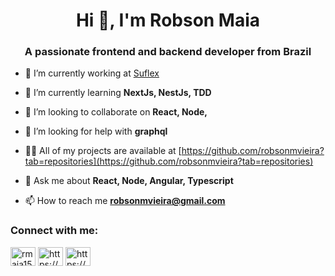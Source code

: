 <h1 align="center">Hi 👋, I'm Robson Maia</h1>
<h3 align="center">A passionate frontend and backend developer from Brazil</h3>

- 🔭 I’m currently working at [Suflex](https://www.linkedin.com/company/suflex/)

- 🌱 I’m currently learning **NextJs, NestJs, TDD**

- 👯 I’m looking to collaborate on **React, Node,**

- 🤝 I’m looking for help with **graphql**

- 👨‍💻 All of my projects are available at [https://github.com/robsonmvieira?tab=repositories](https://github.com/robsonmvieira?tab=repositories)

- 💬 Ask me about **React, Node, Angular, Typescript**

- 📫 How to reach me **robsonmvieira@gmail.com**

<p align="left">
<h3 align="left">Connect with me:</h3>
<a href="https://twitter.com/rmaia15" target="blank"><img align="center" src="https://cdn.jsdelivr.net/npm/simple-icons@3.0.1/icons/twitter.svg" alt="rmaia15" height="30" width="40" /></a>
<a href="https://linkedin.com/in/https://www.linkedin.com/in/robsonmaia/" target="blank"><img align="center" src="https://cdn.jsdelivr.net/npm/simple-icons@3.0.1/icons/linkedin.svg" alt="https://www.linkedin.com/in/robsonmaia/" height="30" width="40" /></a>
<a href="https://fb.com/https://www.facebook.com/rmaiavieira" target="blank"><img align="center" src="https://cdn.jsdelivr.net/npm/simple-icons@3.0.1/icons/facebook.svg" alt="https://www.facebook.com/rmaiavieira" height="30" width="40" /></a>
</p>



